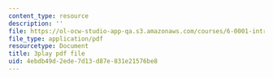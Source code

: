 ```yaml
---
content_type: resource
description: ''
file: https://ol-ocw-studio-app-qa.s3.amazonaws.com/courses/6-0001-introduction-to-computer-science-and-programming-in-python-fall-2016/4ebdb49d2ede7d13d87e831e21576be8_vqn_yk5aFcI.pdf
file_type: application/pdf
resourcetype: Document
title: 3play pdf file
uid: 4ebdb49d-2ede-7d13-d87e-831e21576be8
---
```

